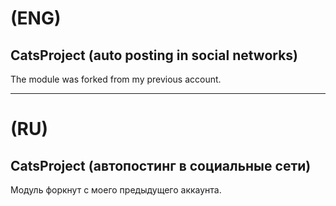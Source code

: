 # (ENG)
## CatsProject (auto posting in social networks)

The module was forked from my previous account.

-----


# (RU)
## CatsProject (автопостинг в социальные сети)

Модуль форкнут с моего предыдущего аккаунта.
